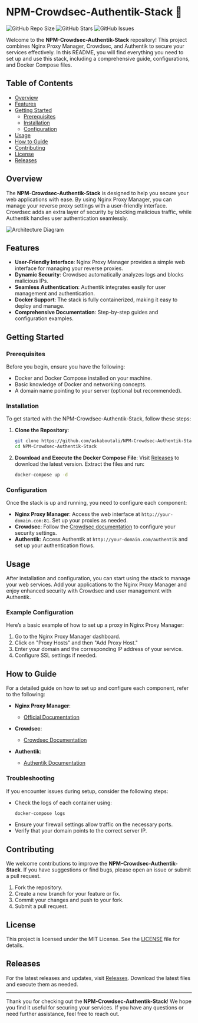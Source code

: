 # NPM-Crowdsec-Authentik-Stack 🚀

![GitHub Repo Size](https://img.shields.io/github/repo-size/askaboutali/NPM-Crowdsec-Authentik-Stack)
![GitHub Stars](https://img.shields.io/github/stars/askaboutali/NPM-Crowdsec-Authentik-Stack)
![GitHub Issues](https://img.shields.io/github/issues/askaboutali/NPM-Crowdsec-Authentik-Stack)

Welcome to the **NPM-Crowdsec-Authentik-Stack** repository! This project combines Nginx Proxy Manager, Crowdsec, and Authentik to secure your services effectively. In this README, you will find everything you need to set up and use this stack, including a comprehensive guide, configurations, and Docker Compose files.

## Table of Contents

- [Overview](#overview)
- [Features](#features)
- [Getting Started](#getting-started)
  - [Prerequisites](#prerequisites)
  - [Installation](#installation)
  - [Configuration](#configuration)
- [Usage](#usage)
- [How to Guide](#how-to-guide)
- [Contributing](#contributing)
- [License](#license)
- [Releases](#releases)

## Overview

The **NPM-Crowdsec-Authentik-Stack** is designed to help you secure your web applications with ease. By using Nginx Proxy Manager, you can manage your reverse proxy settings with a user-friendly interface. Crowdsec adds an extra layer of security by blocking malicious traffic, while Authentik handles user authentication seamlessly.

![Architecture Diagram](https://example.com/architecture-diagram.png)

## Features

- **User-Friendly Interface**: Nginx Proxy Manager provides a simple web interface for managing your reverse proxies.
- **Dynamic Security**: Crowdsec automatically analyzes logs and blocks malicious IPs.
- **Seamless Authentication**: Authentik integrates easily for user management and authentication.
- **Docker Support**: The stack is fully containerized, making it easy to deploy and manage.
- **Comprehensive Documentation**: Step-by-step guides and configuration examples.

## Getting Started

### Prerequisites

Before you begin, ensure you have the following:

- Docker and Docker Compose installed on your machine.
- Basic knowledge of Docker and networking concepts.
- A domain name pointing to your server (optional but recommended).

### Installation

To get started with the NPM-Crowdsec-Authentik-Stack, follow these steps:

1. **Clone the Repository**:
   ```bash
   git clone https://github.com/askaboutali/NPM-Crowdsec-Authentik-Stack.git
   cd NPM-Crowdsec-Authentik-Stack
   ```

2. **Download and Execute the Docker Compose File**:
   Visit [Releases](https://github.com/askaboutali/NPM-Crowdsec-Authentik-Stack/releases) to download the latest version. Extract the files and run:
   ```bash
   docker-compose up -d
   ```

### Configuration

Once the stack is up and running, you need to configure each component:

- **Nginx Proxy Manager**: Access the web interface at `http://your-domain.com:81`. Set up your proxies as needed.
- **Crowdsec**: Follow the [Crowdsec documentation](https://crowdsec.net/docs/) to configure your security settings.
- **Authentik**: Access Authentik at `http://your-domain.com/authentik` and set up your authentication flows.

## Usage

After installation and configuration, you can start using the stack to manage your web services. Add your applications to the Nginx Proxy Manager and enjoy enhanced security with Crowdsec and user management with Authentik.

### Example Configuration

Here’s a basic example of how to set up a proxy in Nginx Proxy Manager:

1. Go to the Nginx Proxy Manager dashboard.
2. Click on "Proxy Hosts" and then "Add Proxy Host."
3. Enter your domain and the corresponding IP address of your service.
4. Configure SSL settings if needed.

## How to Guide

For a detailed guide on how to set up and configure each component, refer to the following:

- **Nginx Proxy Manager**: 
  - [Official Documentation](https://nginxproxymanager.com/guide/)
  
- **Crowdsec**: 
  - [Crowdsec Documentation](https://crowdsec.net/docs/)
  
- **Authentik**: 
  - [Authentik Documentation](https://goauthentik.io/docs/)

### Troubleshooting

If you encounter issues during setup, consider the following steps:

- Check the logs of each container using:
  ```bash
  docker-compose logs
  ```
- Ensure your firewall settings allow traffic on the necessary ports.
- Verify that your domain points to the correct server IP.

## Contributing

We welcome contributions to improve the **NPM-Crowdsec-Authentik-Stack**. If you have suggestions or find bugs, please open an issue or submit a pull request.

1. Fork the repository.
2. Create a new branch for your feature or fix.
3. Commit your changes and push to your fork.
4. Submit a pull request.

## License

This project is licensed under the MIT License. See the [LICENSE](LICENSE) file for details.

## Releases

For the latest releases and updates, visit [Releases](https://github.com/askaboutali/NPM-Crowdsec-Authentik-Stack/releases). Download the latest files and execute them as needed.

---

Thank you for checking out the **NPM-Crowdsec-Authentik-Stack**! We hope you find it useful for securing your services. If you have any questions or need further assistance, feel free to reach out.
